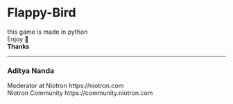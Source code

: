 # Flappy-Bird
this game is made in python <br>
Enjoy 🙂<br>
**Thanks** <hr>
<h3>Aditya Nanda</h3>
Moderator at Niotron https://niotron.com <br>
Niotron Community https://community.niotron.com
